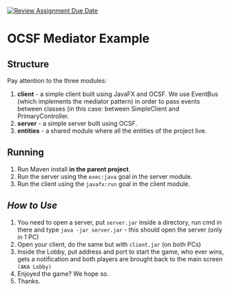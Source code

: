 [![Review Assignment Due Date](https://classroom.github.com/assets/deadline-readme-button-22041afd0340ce965d47ae6ef1cefeee28c7c493a6346c4f15d667ab976d596c.svg)](https://classroom.github.com/a/F3j_ac3s)
# OCSF Mediator Example

## Structure
Pay attention to the three modules:
1. **client** - a simple client built using JavaFX and OCSF. We use EventBus (which implements the mediator pattern) in order to pass events between classes (in this case: between SimpleClient and PrimaryController.
2. **server** - a simple server built using OCSF.
3. **entities** - a shared module where all the entities of the project live.

## Running
1. Run Maven install **in the parent project**.
2. Run the server using the `exec:java` goal in the server module.
3. Run the client using the `javafx:run` goal in the client module.

## _How to Use_ ##
1. You need to open a server, put `server.jar` inside a directory, run cmd in there and type `java -jar server.jar` - this should open the server (only in 1 PC)
2. Open your client, do the same but with `client.jar` (on both PCs)
3. Inside the Lobby, put address and port to start the game, who ever wins, gets a notification and both players are brought back to the main screen `(AKA Lobby)`
4. Enjoyed the game? We hope so.
5. Thanks.